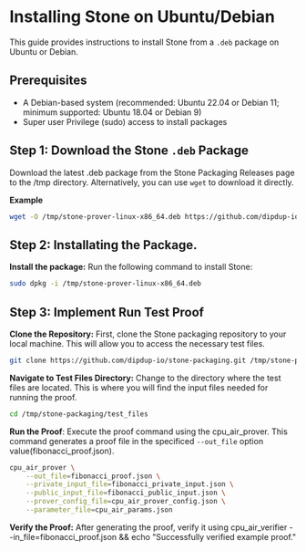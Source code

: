 # Installing Stone on Ubuntu/Debian

This guide provides instructions to install Stone from a `.deb` package on Ubuntu or Debian.

## Prerequisites

- A Debian-based system (recommended: Ubuntu 22.04 or Debian 11; minimum supported: Ubuntu 18.04 or Debian 9)
- Super user Privilege (sudo) access to install packages

## Step 1: Download the Stone `.deb` Package

Download the latest .deb package from the Stone Packaging Releases page to the /tmp directory. Alternatively, you can use `wget` to download it directly.

**Example**
```bash
wget -O /tmp/stone-prover-linux-x86_64.deb https://github.com/dipdup-io/stone-packaging/releases/latest/download/stone-prover-linux-x86_64.deb
```

## Step 2: Installating the Package.

**Install the package:** Run the following command to install Stone:
```bash
sudo dpkg -i /tmp/stone-prover-linux-x86_64.deb 
```


## Step 3: Implement Run Test Proof

**Clone the Repository:** First, clone the Stone packaging repository to your local machine. This will allow you to access the necessary test files.

```bash
git clone https://github.com/dipdup-io/stone-packaging.git /tmp/stone-packaging
``` 

**Navigate to Test Files Directory:** Change to the directory where the test files are located. This is where you will find the input files needed for running the proof.
```bash
cd /tmp/stone-packaging/test_files 
```

**Run the Proof**: Execute the proof command using the cpu_air_prover. This command generates a proof file in the specificed `--out_file` option value(fibonacci_proof.json).
```bash
cpu_air_prover \
    --out_file=fibonacci_proof.json \
    --private_input_file=fibonacci_private_input.json \
    --public_input_file=fibonacci_public_input.json \
    --prover_config_file=cpu_air_prover_config.json \
    --parameter_file=cpu_air_params.json
```

**Verify the Proof:** After generating the proof, verify it using
cpu_air_verifier --in_file=fibonacci_proof.json && echo "Successfully verified example proof."
